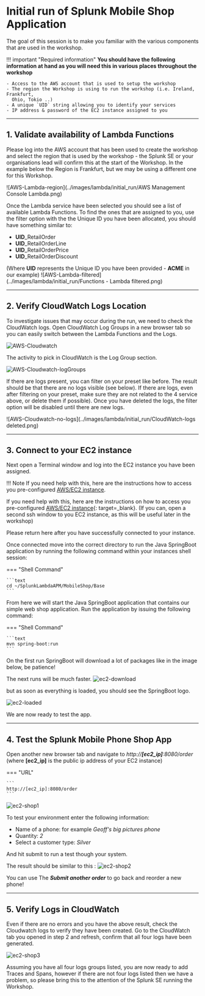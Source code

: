 # Initial run of Splunk Mobile Shop Application 

The goal of this session is to make you familiar with the various components that are used in the workshop.

!!! important "Required information"
    **You should have the following information at hand as you will need this in various places throughout the workshop**

    - Access to the AWS account that is used to setup the workshop
    - The region the Workshop is using to run the workshop (i.e. Ireland, Frankfurt,
      Ohio, Tokio ..)
    - A unique `UID` string allowing you to identify your services
    - IP address & password of the EC2 instance assigned to you

---

## 1. Validate availability of Lambda Functions

Please log into the AWS account that has been used to create the workshop and select the region that is used by the workshop - the Splunk SE or your organisations lead will confirm this at the start of the Workshop.  In the example below the Region is Frankfurt, but we may be using a different one for this Workshop.

![AWS-Lambda-region](../images/lambda/initial_run/AWS Management Console Lambda.png)

Once the Lambda service have been selected you should see a list of available Lambda Functions.  To find the ones that are assigned to you, use the filter option with the the Unique ID you have been allocated, you should have something similar to:

- **UID**_RetailOrder
- **UID**_RetailOrderLine
- **UID**_RetailOrderPrice
- **UID**_RetailOrderDiscount

(Where **UID**  represents the Unique ID you have been provided - **ACME** in our example)
![AWS-Lambda-filtered](../images/lambda/initial_run/Functions - Lambda filtered.png)

---

## 2. Verify CloudWatch Logs Location

To investigate issues that may occur during the run, we need to check the CloudWatch logs.  Open CloudWatch Log Groups in a new browser tab so you can easily switch between the Lambda Functions and the Logs.

![AWS-Cloudwatch](../images/lambda/initial_run/CloudWatch.png)

The activity to pick in CloudWatch is the Log Group section.

![AWS-Cloudwatch-logGroups](../images/lambda/initial_run/CloudWatch_LogGroups.png)

If there are logs present, you can filter on your preset like before. The result should be that there are no logs visible (see below). If there are logs, even after filtering on your preset, make sure they are not related to the 4 service above, or delete them if possible). Once you have deleted the logs, the filter option will be disabled until there are new logs.  

![AWS-Cloudwatch-no-logs](../images/lambda/initial_run/CloudWatch-logs deleted.png)

---

## 3. Connect to your EC2 instance

Next open a Terminal window and log into the EC2 instance you have been assigned.

!!! Note 
    If you need help with this, here are the instructions how to access you pre-configured [AWS/EC2 instance](../../../otel/connect-info/). 

If you need help with this, here are the instructions on how to access you pre-configured [AWS/EC2 instance](../../../otel/connect-info/){: target=_blank}.  (If you can, open a second ssh window to you EC2 instance, as this will be useful later in the workshop)

Please return here after you have successfully connected to your instance.

Once connected move into the correct directory to run the Java SpringBoot application by running the following command within your instances shell session:


=== "Shell Command"

    ```text
    cd ~/SplunkLambdaAPM/MobileShop/Base
    ```

From here we will start the Java SpringBoot application that contains our simple web shop application.
Run the application by issuing the following command:

=== "Shell Command"

    ```text
    mvn spring-boot:run 
    ```

On the first run SpringBoot will download a lot of packages like in the image below, be patience!

The next runs will be much faster.
![ec2-download](../images/lambda/initial_run/downloading.png)

but as soon as everything is loaded, you should see the SpringBoot logo.

![ec2-loaded](../images/lambda/initial_run/Springboot.png)

We are now ready to test the app.

---

## 4. Test the Splunk Mobile Phone Shop App

Open another new browser tab and navigate to *http://**[ec2_ip]**:8080/order* (where **[ec2_ip]** is the public ip address of your EC2 instance)

=== "URL"

    ```
    http://[ec2_ip]:8080/order
    ```

![ec2-shop1](../images/lambda/initial_run/Shop.png)

To test your environment enter the following information:

- Name of a phone: for example *Geoff's big pictures phone*
- Quantity:  *2*
- Select a customer type: *Silver*

And hit submit to run a test though your system.

The result should be similar to this :
![ec2-shop2](../images/lambda/initial_run/Shop-result.png) 
    
 You can use The ***Submit another order***  to go back and reorder a new phone!    

---

## 5. Verify Logs in CloudWatch

Even if there are no errors and you have the above result, check the Cloudwatch logs to verify they have been created.
Go to the CloudWatch tab you opened in step 2 and refresh, confirm that all four logs have been generated.

![ec2-shop3](../images/lambda/initial_run/CloudWatchLogs-created.png)

Assuming you have all four logs groups listed, you are now ready to add Traces and Spans, however if there are not four logs listed then we have a problem, so please bring this to the attention of the Splunk SE running the Workshop.
